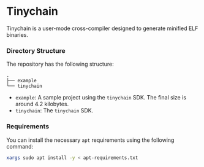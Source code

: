 # Tinychain

Tinychain is a user-mode cross-compiler designed to generate minified ELF binaries.

### Directory Structure

The repository has the following structure:

```text
.
├── example
└── tinychain
```

- `example`: A sample project using the `tinychain` SDK. The final size is around 4.2 kilobytes.
- `tinychain`: The `tinychain` SDK.

### Requirements

You can install the necessary `apt` requirements using the following command:

```bash
xargs sudo apt install -y < apt-requirements.txt
```
